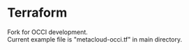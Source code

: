 Terraform
=========

Fork for OCCI development.  
Current example file is "metacloud-occi.tf" in main directory.

